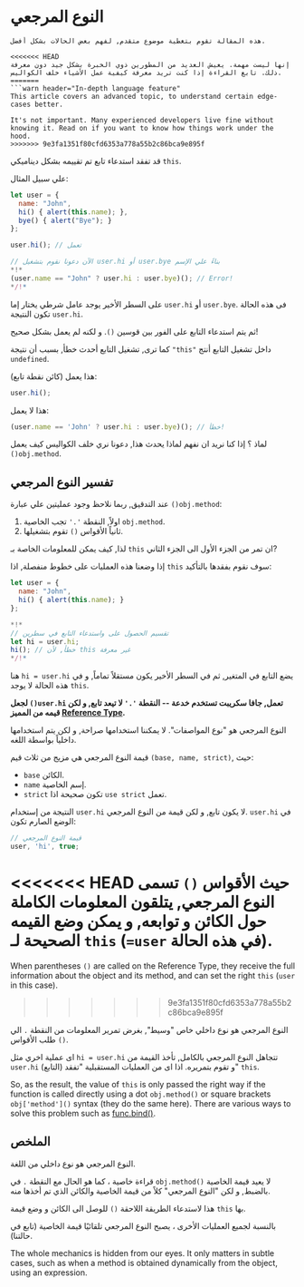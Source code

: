 # النوع المرجعي

```warn header="خصائص متقدمه فى اللغه"
هذه المقالة تقوم بتغطية موضوع متقدم, لفهم بعض الحالات بشكل أفضل.

<<<<<<< HEAD
إنها ليست مهمة. يعيش العديد من المطورين ذوي الخبرة بشكل جيد دون معرفة ذلك. تابع القراءة إذا كنت تريد معرفة كيفية عمل الأشياء خلف الكواليس.
=======
```warn header="In-depth language feature"
This article covers an advanced topic, to understand certain edge-cases better.

It's not important. Many experienced developers live fine without knowing it. Read on if you want to know how things work under the hood.
>>>>>>> 9e3fa1351f80cfd6353a778a55b2c86bca9e895f
```

قد تفقد استدعاء تابع تم تقييمه بشكل ديناميكي `this`.

علي سبيل المثال:

```js run
let user = {
  name: "John",
  hi() { alert(this.name); },
  bye() { alert("Bye"); }
};

user.hi(); // تعمل

// الآن دعونا نقوم بتشغيل user.hi أو user.bye بناءً علي الإسم
*!*
(user.name == "John" ? user.hi : user.bye)(); // Error!
*/!*
```

على السطر الأخير يوجد عامل شرطي يختار إما `user.hi` أو `user.bye`. فى هذه الحالة تكون النتيجة `user.hi`.

ثم يتم استدعاء التابع على الفور بين قوسين `()`. و لكنه لم يعمل بشكل صحيح!

كما ترى, تشغيل التابع أحدث خطأ, بسبب أن نتيجة `"this"` داخل تشغيل التابع أنتج `undefined`.

هذا يعمل (كائن نقطة تابع):

```js
user.hi();
```

هذا لا يعمل:

```js
(user.name == 'John' ? user.hi : user.bye)(); // خطأ!
```

لماذ ؟ إذا كنا نريد ان نفهم لماذا يحدث هذا, دعونا نري خلف الكواليس كيف يعمل `()obj.method`.

## تفسير النوع المرجعي

عند التدقيق, ربما نلاحظ وجود عمليتين علي عبارة `()obj.method`:

1. اولاً, النقطة `'.'` تجب الخاصية `obj.method`.
2. ثانياً الأقواس `()` تقوم بتشغيلها.

لذا, كيف يمكن للمعلومات الخاصة بـ `this` ان تمر من الجزء الأول الى الجزء الثاني?

إذا وضعنا هذه العمليات على خطوط منفصلة, اذا `this` سوف نقوم بفقدها بالتأكيد:

```js run
let user = {
  name: "John",
  hi() { alert(this.name); }
};

*!*
// تقسيم الحصول على واستدعاء التابع في سطرين
let hi = user.hi;
hi(); // خطأ, لأن this غير معرفة
*/!*
```

هنا `hi = user.hi` يضع التابع في المتغير, ثم في السطر الأخير يكون مستقلاً تماماً, و في هذه الحالة لا يوجد `this`.

**لجعل `()user.hi` تعمل, جافا سكريبت تستخدم خدعة -- النقطة `'.'` لا تيعد تابع, و لكن قيمه من المميز [Reference Type](https://tc39.github.io/ecma262/#sec-reference-specification-type).**

النوع المرجعي هو "نوع المواصفات". لا يمكننا استخدامها صراحة, و لكن يتم استخدامها داخلياً بواسطة اللغه.

قيمة النوع المرجعي هي مزيج من ثلاث قيم `(base, name, strict)`, حيث:

- `base` الكائن.
- `name` إسم الخاصية.
- `strict` تكون صحيحة اذا `use strict` تعمل.

النتيجة من إستخدام `user.hi` لا يكون تابع, و لكن قيمة من النوع المرجعي. `user.hi` في الوضع الصارم تكون:

```js
// قيمة النوع المرجعي
user, 'hi', true;
```

<<<<<<< HEAD
حيث الأقواس `()` تسمى النوع المرجعي, يتلقون المعلومات الكاملة حول الكائن و توابعه, و يمكن وضع القيمه الصحيحة لـ `this` (`=user` في هذه الحالة).
=======
When parentheses `()` are called on the Reference Type, they receive the full information about the object and its method, and can set the right `this` (`user` in this case).
>>>>>>> 9e3fa1351f80cfd6353a778a55b2c86bca9e895f

النوع المرجعي هو نوع داخلي خاص "وسيط", بغرض تمرير المعلومات من النقطة `.` الي طلب الأقواس `()`.

اى عملية اخري مثل `hi = user.hi` تتجاهل النوع المرجعي بالكامل, تأخذ القيمة من `user.hi` (التابع) و تقوم بتمريره. اذا اى من العمليات المستقبلية "تفقد" `this`.

So, as the result, the value of `this` is only passed the right way if the function is called directly using a dot `obj.method()` or square brackets `obj['method']()` syntax (they do the same here). There are various ways to solve this problem such as [func.bind()](/bind#solution-2-bind).

## الملخص

النوع المرجعي هو نوع داخلي من اللغة.

قراءة خاصية ، كما هو الحال مع النقطة `.` في `obj.method()` لا يعيد قيمة الخاصية بالضبط, و لكن "النوع المرجعي" كلاً من قيمة الخاصية والكائن الذي تم أخذها منه.

هذا لاستدعاء الطريقة اللاحقة `()` للوصل الى الكائن و وضع قيمة `this` بها.

بالنسبة لجميع العمليات الأخرى ، يصبح النوع المرجعي تلقائيًا قيمة الخاصية (تابع في حالتنا).

The whole mechanics is hidden from our eyes. It only matters in subtle cases, such as when a method is obtained dynamically from the object, using an expression.
